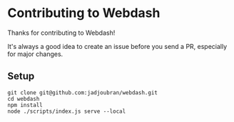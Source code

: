 # Contributing to Webdash

Thanks for contributing to Webdash!

It's always a good idea to create an issue before you send a PR, especially for major changes.

## Setup

```
git clone git@github.com:jadjoubran/webdash.git
cd webdash
npm install
node ./scripts/index.js serve --local
```
